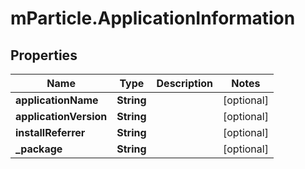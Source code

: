 # mParticle.ApplicationInformation

## Properties
Name | Type | Description | Notes
------------ | ------------- | ------------- | -------------
**applicationName** | **String** |  | [optional]
**applicationVersion** | **String** |  | [optional]
**installReferrer** | **String** |  | [optional]
**_package** | **String** |  | [optional]


